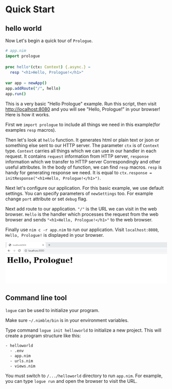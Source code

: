 # Quick Start

## hello world

Now Let's begin a quick tour of `Prologue`.

```nim
# app.nim
import prologue

proc hello*(ctx: Context) {.async.} =
  resp "<h1>Hello, Prologue!</h1>"

var app = newApp()
app.addRoute("/", hello)
app.run()
```

This is a very basic "Hello Prologue" example. Run this script, then visit [http://localhost:8080](http://localhost:8080) and you will
see "Hello, Prologue!" in your browser! Here is how it works.

First we `import prologue` to include all things we need in this example(for examples `resp` macros).

Then let's look at `hello` function. It generates html or plain text or json or something else sent to our HTTP server. The parameter `ctx` is of `Context` type. `Context` carries all things which we can use in our handler in each request. It contains `request` information from HTTP server, `response` information which we transfer to HTTP server Correspondingly and other useful attributes. In the body of function, we can find `resp` macros. `resp` is handy for generating response we need. It is equal to `ctx.response = initResponse("<h1>Hello, Prologue!</h1>")`.

Next let's configure our application. For this basic
example, we use default settings. You can specify parameters of `newSettings` too. For example change `port` attribute or set `debug` flag.

Next add route to our application. `"/"` is the URL we can visit in the web browser. `Hello` is the handler which processes the request from the web browser and sends `"<h1>Hello, Prologue!</h1>"` to the web browser.

Finally use `nim c -r app.nim` to run our application. Visit `localhost:8080`, `Hello, Prologue!` is displayed in your browser.

![hello world](assets/quickstart/hello.jpg)

## Command line tool

`logue` can be used to initialize your
program.

Make sure `~/.nimble/bin` is in your environment variables.

Type command `logue init helloworld` to initialize a new project. This will create a program
structure like this:

```
- helloworld
  - .env
  - app.nim
  - urls.nim
  - views.nim
```

You must switch to `/.../helloworld` directory to run `app.nim`. For example, you can type `logue run` and open the browser to visit the URL.
